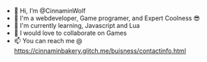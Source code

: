 - 👋 Hi, I’m @CinnaminWolf
- 👀 I'm a webdeveloper, Game programer, and Expert Coolness 😎 
- 🌱 I'm currently learning, Javascript and Lua
- 💞️ I would love to collaborate on Games
- 📫 You can reach me @ https://cinnaminbakery.glitch.me/buisness/contactinfo.html


